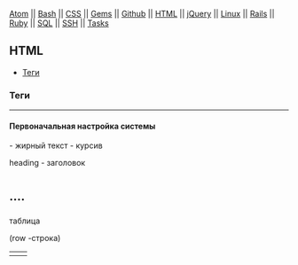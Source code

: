 [Atom](/atom.md) || [Bash](bash.md) || [CSS](css.md) || [Gems](/gems.md) || [Github](/github.md) || [HTML](html.md) || [jQuery](/jquery.md) || [Linux](/linux.md) || [Rails](rails.md) || [Ruby](ruby.md) || [SQL](sql.md) || [SSH](ssh.md) || [Tasks](tasks.md)

## HTML


* [Теги](#теги)

### Теги

---

#### Первоначальная настройка системы

<b></b> - жирный текст
<i></i> - курсив

heading - заголовок
<h1><h2>....<h5></h5>

таблица

<table>
  <tr> (row -строка)
    <td></td>
    <td></td>
  </tr>
</table>
